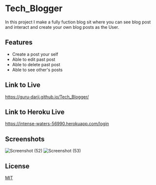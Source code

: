 # Tech_Blogger

In this project I make a fully fuction blog sit where you can see blog post and interact and create your own blog posts as the User.


## Features

- Create a post your self
- Able to edit past post
- Able to delete past post
- Able to see other's posts

## Link to Live 
https://guru-darji.github.io/Tech_Blogger/
## Link to Heroku Live
https://intense-waters-56990.herokuapp.com/login
## Screenshots

![Screenshot (52)](https://user-images.githubusercontent.com/98906068/163455541-a8f7a573-b2b5-447b-8fa4-ad3f6009104e.png)
![Screenshot (53)](https://user-images.githubusercontent.com/98906068/163455555-74833449-2e18-4690-a744-7f04b02275e4.png)


## License

[MIT](https://choosealicense.com/licenses/mit/)


